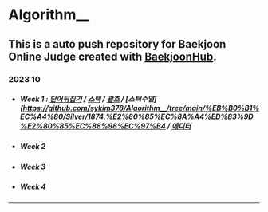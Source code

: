 # Algorithm__
This is a auto push repository for Baekjoon Online Judge created with [BaekjoonHub](https://github.com/BaekjoonHub/BaekjoonHub).
---

### 2023 10

- ##### Week 1 : [단어뒤집기](https://github.com/sykim378/Algorithm__/tree/main/%EB%B0%B1%EC%A4%80/Bronze/9093.%E2%80%85%EB%8B%A8%EC%96%B4%E2%80%85%EB%92%A4%EC%A7%91%EA%B8%B0) / [스택](https://github.com/sykim378/Algorithm__/tree/main/%EB%B0%B1%EC%A4%80/Silver/10828.%E2%80%85%EC%8A%A4%ED%83%9D) / [괄호](https://github.com/sykim378/Algorithm__/tree/main/%EB%B0%B1%EC%A4%80/Silver/9012.%E2%80%85%EA%B4%84%ED%98%B8) / [스택수열](https://github.com/sykim378/Algorithm__/tree/main/%EB%B0%B1%EC%A4%80/Silver/1874.%E2%80%85%EC%8A%A4%ED%83%9D%E2%80%85%EC%88%98%EC%97%B4 / [에디터](https://github.com/sykim378/Algorithm__/tree/main/%EB%B0%B1%EC%A4%80/Silver/1406.%E2%80%85%EC%97%90%EB%94%94%ED%84%B0)
- ##### Week 2
- ##### Week 3
- ##### Week 4

---
